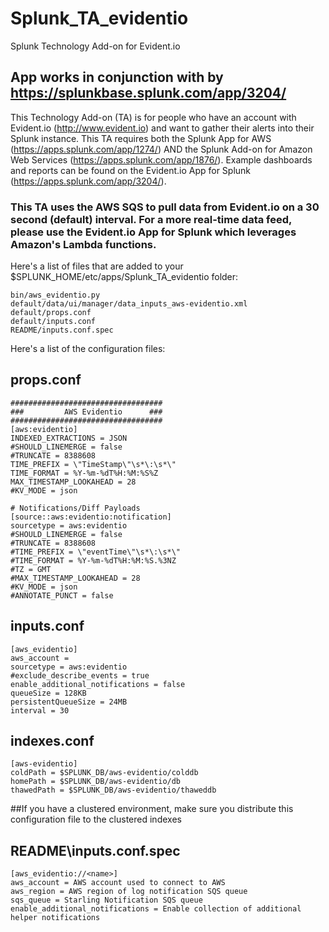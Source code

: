 # Splunk_TA_evidentio
Splunk Technology Add-on for Evident.io

## App works in conjunction with by https://splunkbase.splunk.com/app/3204/ 

This Technology Add-on (TA) is for people who have an account with Evident.io (http://www.evident.io) and want to gather their alerts into their Splunk instance.  This TA requires both the Splunk App for AWS (https://apps.splunk.com/app/1274/) AND the Splunk Add-on for Amazon Web Services (https://apps.splunk.com/app/1876/). Example dashboards and reports can be found on the Evident.io App for Splunk (https://apps.splunk.com/app/3204/). 

### This TA uses the AWS SQS to pull data from Evident.io on a 30 second (default) interval. For a more real-time data feed, please use the Evident.io App for Splunk which leverages Amazon's Lambda functions. 

Here's a list of files that are added to your $SPLUNK_HOME/etc/apps/Splunk_TA_evidentio folder:

    bin/aws_evidentio.py
    default/data/ui/manager/data_inputs_aws-evidentio.xml
    default/props.conf
    default/inputs.conf
    README/inputs.conf.spec


Here's a list of the configuration files:

props.conf
-------------
    ##################################
    ###         AWS Evidentio      ###
    ##################################
    [aws:evidentio]
    INDEXED_EXTRACTIONS = JSON
    #SHOULD_LINEMERGE = false
    #TRUNCATE = 8388608
    TIME_PREFIX = \"TimeStamp\"\s*\:\s*\"
    TIME_FORMAT = %Y-%m-%dT%H:%M:%S%Z
    MAX_TIMESTAMP_LOOKAHEAD = 28
    #KV_MODE = json
    
    # Notifications/Diff Payloads
    [source::aws:evidentio:notification]
    sourcetype = aws:evidentio
    #SHOULD_LINEMERGE = false
    #TRUNCATE = 8388608
    #TIME_PREFIX = \"eventTime\"\s*\:\s*\"
    #TIME_FORMAT = %Y-%m-%dT%H:%M:%S.%3NZ
    #TZ = GMT
    #MAX_TIMESTAMP_LOOKAHEAD = 28
    #KV_MODE = json
    #ANNOTATE_PUNCT = false

inputs.conf
-------------
    [aws_evidentio]
    aws_account =
    sourcetype = aws:evidentio
    #exclude_describe_events = true
    enable_additional_notifications = false
    queueSize = 128KB
    persistentQueueSize = 24MB
    interval = 30
  
indexes.conf
--------------
    [aws-evidentio]
    coldPath = $SPLUNK_DB/aws-evidentio/colddb
    homePath = $SPLUNK_DB/aws-evidentio/db
    thawedPath = $SPLUNK_DB/aws-evidentio/thaweddb

##If you have a clustered environment, make sure you distribute this configuration file to the clustered indexes

README\inputs.conf.spec
-------------------------
    [aws_evidentio://<name>]
    aws_account = AWS account used to connect to AWS
    aws_region = AWS region of log notification SQS queue
    sqs_queue = Starling Notification SQS queue
    enable_additional_notifications = Enable collection of additional helper notifications

